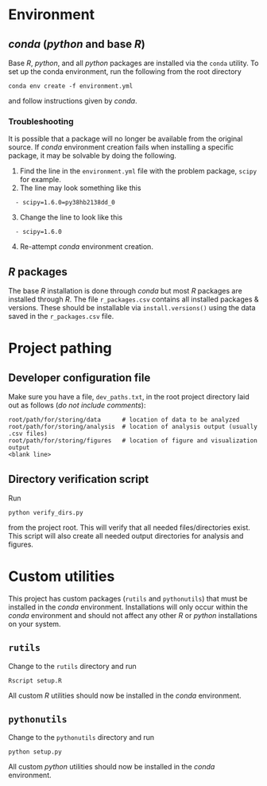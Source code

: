 # Environment
## *conda* (*python* and base *R*)
Base *R*, *python*, and all *python* packages are installed via the `conda` utility. To set up the conda environment, run the following from the root directory
```
conda env create -f environment.yml
```
and follow instructions given by *conda*.

### Troubleshooting
It is possible that a package will no longer be available from the original source. If *conda* environment creation fails when installing a specific package, it may be solvable by doing the following.

1. Find the line in the `environment.yml` file with the problem package, `scipy` for example.
2. The line may look something like this
```
  - scipy=1.6.0=py38hb2138dd_0
```
3. Change the line to look like this
```
  - scipy=1.6.0
```
4. Re-attempt *conda* environment creation.

## *R* packages
The base *R* installation is done through *conda* but most *R* packages are installed through *R*. The file `r_packages.csv` contains all installed packages & versions. These should be installable via `install.versions()` using the data saved in the `r_packages.csv` file.

# Project pathing
## Developer configuration file
Make sure you have a file, `dev_paths.txt`, in the root project directory laid out as follows (*do not include comments*):
```
root/path/for/storing/data      # location of data to be analyzed
root/path/for/storing/analysis  # location of analysis output (usually .csv files)
root/path/for/storing/figures   # location of figure and visualization output
<blank line>
```

## Directory verification script
Run
```
python verify_dirs.py
```
from the project root. This will verify that all needed files/directories exist. This script will also create all needed output directories for analysis and figures.

# Custom utilities
This project has custom packages (`rutils` and `pythonutils`) that must be installed in the *conda* environment. Installations will only occur within the *conda* environment and should not affect any other *R* or *python* installations on your system. 

## `rutils`
Change to the `rutils` directory and run
```
Rscript setup.R
```

All custom *R* utilities should now be installed in the *conda* environment.

## `pythonutils`
Change to the `pythonutils` directory and run
```
python setup.py
```

All custom *python* utilities should now be installed in the *conda* environment.
